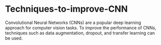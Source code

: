 # Techniques-to-improve-CNN
Convolutional Neural Networks (CNNs) are a popular deep learning approach for computer vision tasks. To improve the performance of CNNs, techniques such as data augmentation, dropout, and transfer learning can be used.
